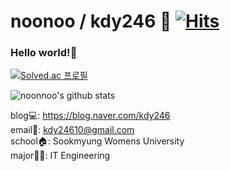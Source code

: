 # noonoo / kdy246 🙋‍ [![Hits](https://hits.seeyoufarm.com/api/count/incr/badge.svg?url=https%3A%2F%2Fgithub.com%2Fnoonnoo%2Fnoonnoo&count_bg=%2379C83D&title_bg=%23555555&icon=&icon_color=%23E7E7E7&title=hits&edge_flat=false)](https://hits.seeyoufarm.com)
### Hello world!👋

<!--
**noonnoo/noonnoo** is a ✨ _special_ ✨ repository because its `README.md` (this file) appears on your GitHub profile.

Here are some ideas to get you started:

- 🔭 I’m currently working on ...
- 🌱 I’m currently learning ...
- 👯 I’m looking to collaborate on ...
- 🤔 I’m looking for help with ...
- 💬 Ask me about ...
- 📫 How to reach me: ...
- 😄 Pronouns: ...
- ⚡ Fun fact: ...
-->

[![Solved.ac
프로필](http://mazassumnida.wtf/api/generate_badge?boj=kdy246)](https://solved.ac/kdy246)

![noonnoo's github stats](https://github-readme-stats.vercel.app/api?username=noonnoo&show_icons=true)



blog💻: https://blog.naver.com/kdy246  
email📧: kdy24610@gmail.com  
school🏠: Sookmyung Womens University  
major👩‍💻: IT Engineering
